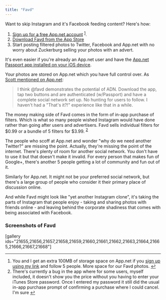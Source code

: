```yaml
---
title: "Favd"
---
```

<p>Want to skip Instagram and it's Facebook feeding content? Here's how:</p>
<ol>
<li><a href="https://join.app.net/from/dzmdggsblf">Sign up for a free App.net account</a> <sup id="fnref-21654:1"><a href="#fn-21654:1" rel="footnote">1</a></sup>.</li>
<li><a href="https://itunes.apple.com/ca/app/favd-share-your-photos/id653338345?mt=8&amp;uo=4&amp;at=10l4Ki">Download Favd from the App Store</a></li>
<li>Start posting filtered photos to Twitter, Facebook and App.net with no worry about Zuckerburg selling your photos with an advert.</li>
</ol>
<p>It's even easier if you're already an App.net user and have the <a href="https://itunes.apple.com/ca/app/app.net-passport/id534414475?mt=8&amp;uo=4&amp;at=10l4Ki">App.net Passport app installed on your iOS device</a>.</p>
<p>Your photos are stored on App.net which you have full control over. As <a href="https://alpha.app.net/swilliams/post/11870555">Scott mentioned on App.net</a>:</p>
<blockquote><p>
  I think @favd demonstrates the potential of ADN. Download the app, tap two buttons and are authenticated (w/Passport) and have a complete social network set up. No hunting for users to follow. I haven't had a "That's it?!" experience like that in a while.
</p></blockquote>
<p>The money making side of Favd comes in the form of in-app purchase of filters. Which is what so many people wished Instagram would have done rather than going after users and advertisers. Favd sells individual filters for $0.99 or a bundle of 5 filters for $3.99. <sup id="fnref-21654:2"><a href="#fn-21654:2" rel="footnote">2</a></sup></p>
<p>The people who scoff at App.net and wonder "why do we need another Twitter?" are missing the point. Actually, they're missing the point of the internet. There's plenty of room for another social network. You don't have to use it but that doesn't make it invalid. For every person that makes fun of Google+, there's another 5 people getting a lot of community and fun out of it.</p>
<p>Similarly for App.net. It might not be your preferred social network, but there's a large group of people who consider it their primary place of discussion online.</p>
<p>And while Favd might look like "yet another Instagram clone", it's taking the parts of Instagram that people enjoy - taking and sharing photos with friends online - and leaving behind the corporate shadiness that comes with being associated with Facebook.</p>
<h3>Screenshots of Favd</h3>
<p>[gallery ids="21655,21656,21657,21658,21659,21660,21661,21662,21663,21664,21665,21666,21667,21668"]</p>
<div class="footnotes">
<hr />
<ol>
<li id="fn-21654:1">
You and I get an extra 100MB of storage space on App.net if you <a href="https://join.app.net/from/dzmdggsblf">sign up using my link</a> and follow 5 people. More space for our Favd photos.&#160;<a href="#fnref-21654:1" rev="footnote">&#8617;</a>
</li>
<li id="fn-21654:2">
There's currently a bug in the app where for some users, myself included, it doesn't show you the price without you having to enter your iTunes Store password. Once I entered my password it still did the usual in-app purchase prompt of confirming a purchase where I could cancel. I'm sure&#160;<a href="#fnref-21654:2" rev="footnote">&#8617;</a>
</li>
</ol>
</div>
